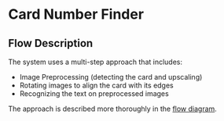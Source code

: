 # Card Number Finder

## Flow Description

The system uses a multi-step approach that includes:
- Image Preprocessing (detecting the card and upscaling)
- Rotating images to align the card with its edges
- Recognizing the text on preprocessed images

The approach is described more thoroughly in the [flow diagram](https://drive.google.com/file/d/14tto3A8LCbSDPgSIpVnahDWFv3PCxNRK/view?usp=sharing).